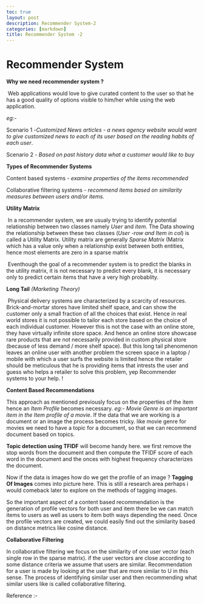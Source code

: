 ```yaml
---
toc: true
layout: post
description: Recommender System-2
categories: [markdown]
title: Recommender System -2
---
```

# Recommender System

**Why we need recommender system ?**

​	Web applications would love to give curated content to the user so that he has a good quality of options visible to him/her while using the web application. 

*eg:-* 

Scenario 1 -*Customized News articles - a news agency website would want to give customized news to each of its user based on the reading habits of each user*. 

Scenario 2 - *Based on past history data what a customer would like to buy*

**Types of Recommender Systems**

Content based systems - *examine properties of the items recommended*

Collaborative filtering systems - *recommend items based on similarity measures between users and/or items.*

**Utility Matrix**

​	In a recommender system, we are usualy trying to identify potential relationship between two classes namely  *User* and *item*. The Data showing the relationship between these two classes (*User -row and Item in col*)  is called a Utility Matrix. Utility matrix are generally *Sparse Matrix* (Matrix which has a value only when a relationship exist between both entities, hence most elements are zero in a sparse matrix

​	Eventhough the goal of a recommender system is to predict the blanks in the utility matrix,  it is not necessary to predict every blank, it is necessary only to predict certain items that have a very high probablity.

**Long Tail** *(Marketing Theory)*

​	Physical delivery systems are characterized by a scarcity of resources. Brick-and-mortar stores have limited shelf space, and can show the customer only a small fraction of all the choices that exist. Hence in real world stores it is not possible to tailor each store based on the choice of each individual customer. However this is not the case with an online store, they have virtually infinite store space. And hence an online store showcase rare products that are not necessarily provided in custom physical store (because of less demand / more shelf space). But this long tail phenomenon leaves an online user with another problem the screen space in a laptop / mobile with which a user surfs the website is limited hence the retailer should be meticulous that he is providing items that intrests the user and guess who helps a retailer to solve this problem, yep Recommender systems to your help. !

**Content Based Recommendations**

This approach as mentioned previously focus on the properties of the item hence an *Item Profile* becomes necessary. *eg:- Movie Genre is an important item in the Item profile of a movie*. If the data that we are working is a document or an image the process becomes tricky. like movie genre for movies we need to have a topic for a document, so that we can recommend document based on topics. 

**Topic detection using TFIDF**  will become handy here.  we first remove the stop words from the document and then compute the TFIDF score of each word in the document and the onces with highest frequency characterizes the document. 

Now if the data is images how do we get the profile of an image ? **Tagging Of Images** comes into picture here. This is still a research area perhaps i would comeback later to explore on the methods of tagging images.

So the important aspect of a content based recommendation is the generation of profile vectors for both user and item there be we can match items to users as well as users to item both ways depending the need. Once the profile vectors are created, we could easily find out the similarity based on  distance metrics like cosine distance.

**Collaborative Filtering**

In collaborative filtering  we focus on the similarity of one user vector (each single row in the sparse matrix). if the user vectors are close according to some distance criteria we assume that users are similar. Recommendation for a user is made by looking at the user that are more similar to U in this sense. The process of identifying similar user and then recommending what similar users like is called collaborative filtering.



Reference :- 

[Recommender systems]: http://infolab.stanford.edu/~ullman/mmds/ch9.pdf	"Recommender systems"
























